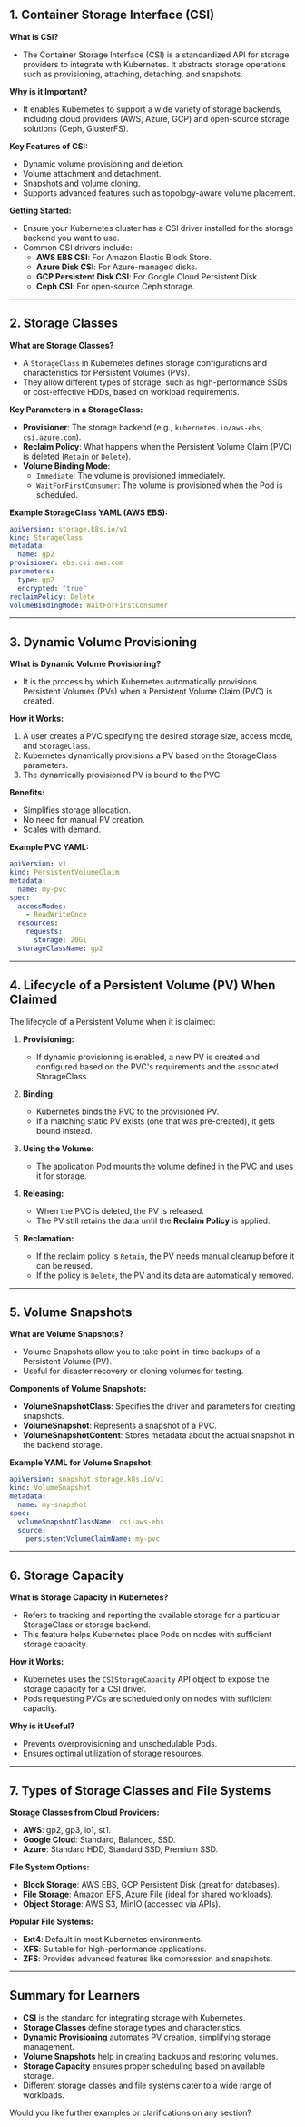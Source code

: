 ## **1. Container Storage Interface (CSI)**

**What is CSI?**  
- The Container Storage Interface (CSI) is a standardized API for storage providers to integrate with Kubernetes. It abstracts storage operations such as provisioning, attaching, detaching, and snapshots.  

**Why is it Important?**  
- It enables Kubernetes to support a wide variety of storage backends, including cloud providers (AWS, Azure, GCP) and open-source storage solutions (Ceph, GlusterFS).

**Key Features of CSI:**  
- Dynamic volume provisioning and deletion.  
- Volume attachment and detachment.  
- Snapshots and volume cloning.  
- Supports advanced features such as topology-aware volume placement.

**Getting Started:**  
- Ensure your Kubernetes cluster has a CSI driver installed for the storage backend you want to use.  
- Common CSI drivers include:  
  - **AWS EBS CSI**: For Amazon Elastic Block Store.
  - **Azure Disk CSI**: For Azure-managed disks.
  - **GCP Persistent Disk CSI**: For Google Cloud Persistent Disk.
  - **Ceph CSI**: For open-source Ceph storage.  

---

## **2. Storage Classes**

**What are Storage Classes?**  
- A `StorageClass` in Kubernetes defines storage configurations and characteristics for Persistent Volumes (PVs).  
- They allow different types of storage, such as high-performance SSDs or cost-effective HDDs, based on workload requirements.  

**Key Parameters in a StorageClass:**  
- **Provisioner**: The storage backend (e.g., `kubernetes.io/aws-ebs`, `csi.azure.com`).  
- **Reclaim Policy**: What happens when the Persistent Volume Claim (PVC) is deleted (`Retain` or `Delete`).  
- **Volume Binding Mode**:  
  - `Immediate`: The volume is provisioned immediately.  
  - `WaitForFirstConsumer`: The volume is provisioned when the Pod is scheduled.  

**Example StorageClass YAML (AWS EBS):**  
```yaml
apiVersion: storage.k8s.io/v1
kind: StorageClass
metadata:
  name: gp2
provisioner: ebs.csi.aws.com
parameters:
  type: gp2
  encrypted: "true"
reclaimPolicy: Delete
volumeBindingMode: WaitForFirstConsumer
```

---

## **3. Dynamic Volume Provisioning**

**What is Dynamic Volume Provisioning?**  
- It is the process by which Kubernetes automatically provisions Persistent Volumes (PVs) when a Persistent Volume Claim (PVC) is created.  

**How it Works:**  
1. A user creates a PVC specifying the desired storage size, access mode, and `StorageClass`.  
2. Kubernetes dynamically provisions a PV based on the StorageClass parameters.  
3. The dynamically provisioned PV is bound to the PVC.  

**Benefits:**  
- Simplifies storage allocation.  
- No need for manual PV creation.  
- Scales with demand.  

**Example PVC YAML:**  
```yaml
apiVersion: v1
kind: PersistentVolumeClaim
metadata:
  name: my-pvc
spec:
  accessModes:
    - ReadWriteOnce
  resources:
    requests:
      storage: 20Gi
  storageClassName: gp2
```

---

## **4. Lifecycle of a Persistent Volume (PV) When Claimed**

The lifecycle of a Persistent Volume when it is claimed:  

1. **Provisioning:**  
   - If dynamic provisioning is enabled, a new PV is created and configured based on the PVC's requirements and the associated StorageClass.  

2. **Binding:**  
   - Kubernetes binds the PVC to the provisioned PV.  
   - If a matching static PV exists (one that was pre-created), it gets bound instead.  

3. **Using the Volume:**  
   - The application Pod mounts the volume defined in the PVC and uses it for storage.  

4. **Releasing:**  
   - When the PVC is deleted, the PV is released.  
   - The PV still retains the data until the **Reclaim Policy** is applied.  

5. **Reclamation:**  
   - If the reclaim policy is `Retain`, the PV needs manual cleanup before it can be reused.  
   - If the policy is `Delete`, the PV and its data are automatically removed.  

---

## **5. Volume Snapshots**

**What are Volume Snapshots?**  
- Volume Snapshots allow you to take point-in-time backups of a Persistent Volume (PV).  
- Useful for disaster recovery or cloning volumes for testing.  

**Components of Volume Snapshots:**  
- **VolumeSnapshotClass**: Specifies the driver and parameters for creating snapshots.  
- **VolumeSnapshot**: Represents a snapshot of a PVC.  
- **VolumeSnapshotContent**: Stores metadata about the actual snapshot in the backend storage.  

**Example YAML for Volume Snapshot:**  
```yaml
apiVersion: snapshot.storage.k8s.io/v1
kind: VolumeSnapshot
metadata:
  name: my-snapshot
spec:
  volumeSnapshotClassName: csi-aws-ebs
  source:
    persistentVolumeClaimName: my-pvc
```

---

## **6. Storage Capacity**

**What is Storage Capacity in Kubernetes?**  
- Refers to tracking and reporting the available storage for a particular StorageClass or storage backend.  
- This feature helps Kubernetes place Pods on nodes with sufficient storage capacity.  

**How it Works:**  
- Kubernetes uses the `CSIStorageCapacity` API object to expose the storage capacity for a CSI driver.  
- Pods requesting PVCs are scheduled only on nodes with sufficient capacity.

**Why is it Useful?**  
- Prevents overprovisioning and unschedulable Pods.  
- Ensures optimal utilization of storage resources.  

---

## **7. Types of Storage Classes and File Systems**

**Storage Classes from Cloud Providers:**  
- **AWS**: gp2, gp3, io1, st1.  
- **Google Cloud**: Standard, Balanced, SSD.  
- **Azure**: Standard HDD, Standard SSD, Premium SSD.  

**File System Options:**  
- **Block Storage**: AWS EBS, GCP Persistent Disk (great for databases).  
- **File Storage**: Amazon EFS, Azure File (ideal for shared workloads).  
- **Object Storage**: AWS S3, MinIO (accessed via APIs).  

**Popular File Systems:**  
- **Ext4**: Default in most Kubernetes environments.  
- **XFS**: Suitable for high-performance applications.  
- **ZFS**: Provides advanced features like compression and snapshots.  

---

## **Summary for Learners**

- **CSI** is the standard for integrating storage with Kubernetes.  
- **Storage Classes** define storage types and characteristics.  
- **Dynamic Provisioning** automates PV creation, simplifying storage management.  
- **Volume Snapshots** help in creating backups and restoring volumes.  
- **Storage Capacity** ensures proper scheduling based on available storage.  
- Different storage classes and file systems cater to a wide range of workloads.  

Would you like further examples or clarifications on any section?
